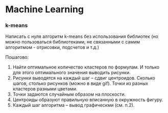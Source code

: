 # Machine Learning
### k-means
Написать с нуля алгоритм k-means без использования библиотек 
(но можно пользоваться библиотеками, не связанными с самим алгоритмом - отрисовки, подсчетов и т.д.) 

Пошагово:
1. Найти оптимальное количество кластеров по формулам. И только для этого оптимального значения выводить рисунки.
2. Рисунки выводятся на каждый шаг – сдвиг центроидов. Сколько шагов, столько рисунков (можно в виде gif). Точки из разных кластеров разными цветами.
3. Точки задаются случайным образом на плоскости. 
4. Центроиды образуют правильную вписанную в окружность фигуру.
5.  Каждый шаг алгоритма – вывод графическми (см. п.2).



